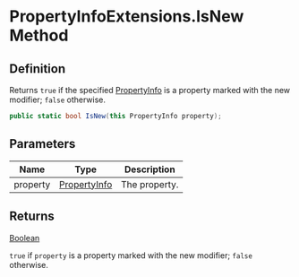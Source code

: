 # PropertyInfoExtensions.IsNew Method
## Definition

Returns `true` if the specified [PropertyInfo](https://learn.microsoft.com/en-gb/dotnet/api/System.Reflection.PropertyInfo) is a property marked with the new modifier; `false` otherwise.

```c#
public static bool IsNew(this PropertyInfo property);
```

## Parameters

| Name | Type | Description |
| ---- | ---- | ----------- |
| property | [PropertyInfo](https://learn.microsoft.com/en-gb/dotnet/api/System.Reflection.PropertyInfo) | The property. |

## Returns

[Boolean](https://learn.microsoft.com/en-gb/dotnet/api/System.Boolean)

`true` if `property` is a property marked with the new modifier; `false` otherwise.

